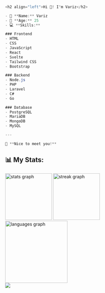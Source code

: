 ###
```cs
<h2 align="left">Hi 👋! I'm Variz</h2>

- 👤 **Name:** Variz  
- 🎂 **Age:** 25  
- 💻 **Skills:**

### Frontend
- HTML
- CSS
- JavaScript
- React
- Svelte
- Tailwind CSS
- Bootstrap

### Backend
- Node.js
- PHP
- Laravel
- C#
- Go

### Database
- PostgreSQL
- MariaDB
- MongoDB
- MySQL

---

🌟 **Nice to meet you!**
```
###

<h2 align="left">📊 My Stats:</h2>

###

<div align="left">
  <img src="https://github-readme-stats.vercel.app/api?username=owariz&hide_title=true&hide_rank=false&show_icons=true&include_all_commits=true&count_private=true&disable_animations=false&theme=ayu-mirage&locale=en&hide_border=true&order=1" height="150" alt="stats graph"  />
  <img src="https://streak-stats.demolab.com?user=owariz&locale=en&mode=weekly&theme=ayu-mirage&hide_border=true&border_radius=5&order=3" height="150" alt="streak graph"  />
  <img src="https://github-readme-stats.vercel.app/api/top-langs?username=owariz&locale=en&hide_title=true&layout=compact&card_width=320&langs_count=12&theme=ayu-mirage&hide_border=true&order=2" height="200" alt="languages graph"  />
  <br />
  <img src="https://fabianocouto-activity-graph.vercel.app/graph/?username=owariz&theme=tokyo-night&radius=6&area=true)" />
</div>
